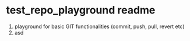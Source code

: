 # test_repo_playground readme

1. playground for basic GIT functionalities (commit, push, pull, revert etc)
1. asd


